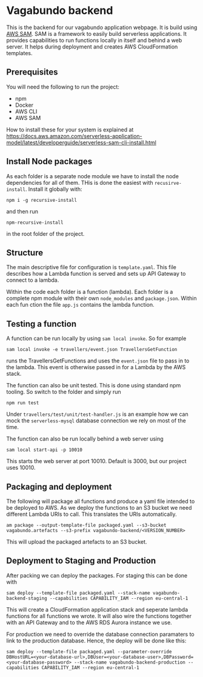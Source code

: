 # Vagabundo backend

This is the backend for our vagabundo application webpage. It is build using [AWS SAM](https://aws.amazon.com/serverless/sam/). SAM is a framework to easily build serverless applications. It provides capabilities to run functions locally in itself and behind a web server. It helps during deployment and creates AWS CloudFormation templates.

## Prerequisites

You will need the following to run the project:

 - npm
 - Docker
 - AWS CLI
 - AWS SAM

How to install these for your system is explained at https://docs.aws.amazon.com/serverless-application-model/latest/developerguide/serverless-sam-cli-install.html

## Install Node packages

As each folder is a separate node module we have to install the node dependencies for all of them. THis is done the easiest with `recusirve-install`. Install it globally with:

    npm i -g recursive-install

and then run

    npm-recursive-install

in the root folder of the project.

## Structure

The main descriptive file for configuration is `template.yaml`. This file describes how a Lambda function is served and sets up API Gateway to connect to a lambda.

Within the code each folder is a function (lambda). Each folder is a complete npm module with their own `node_modules` and `package.json`. Within each fun ction the file `app.js` contains the lambda function.

## Testing a function

A function can be run locally by using `sam local invoke`. So for example

    sam local invoke -e travellers/event.json TravellersGetFunction

runs the TravellersGetFunctions and uses the `event.json` file to pass in to the lambda. This event is otherwise passed in for a Lambda by the AWS stack.

The function can also be unit tested. This is done using standard npm tooling. So switch to the folder and simply run

    npm run test

Under `travellers/test/unit/test-handler.js` is an example how we can mock the `serverless-mysql` database connection we rely on most of the time.

The function can also be run locally behind a web server using

    sam local start-api -p 10010

This starts the web server at port 10010. Default is 3000, but our project uses 10010.

## Packaging and deployment

The following will package all functions and produce a yaml file intended to be deployed to AWS. As we deploy the functions to an S3 bucket we need different Lambda URIs to call. This translates the URIs automatically.

    am package --output-template-file packaged.yaml --s3-bucket vagabundo.artefacts --s3-prefix vagabundo-backend/<VERSION_NUMBER>

This will upload the packaged artefacts to an S3 bucket.

## Deployment to Staging and Production

After packing we can deploy the packages. For staging this can be done with

    sam deploy --template-file packaged.yaml --stack-name vagabundo-backend-staging --capabilities CAPABILITY_IAM --region eu-central-1

This will create a CloudFormation application stack and seperate lambda functions for all functions we wrote. It will also wire the functions together with an API Gateway and to the AWS RDS Aurora instance we use.

For production we need to override the database connection paramaters to link to the production database. Hence, the deploy will be done like this:

    sam deploy --template-file packaged.yaml --parameter-override DBHostURL=<your-database-url>,DBUser=<your-database-user>,DBPassword=<your-database-password> --stack-name vagabundo-backend-production --capabilities CAPABILITY_IAM --region eu-central-1